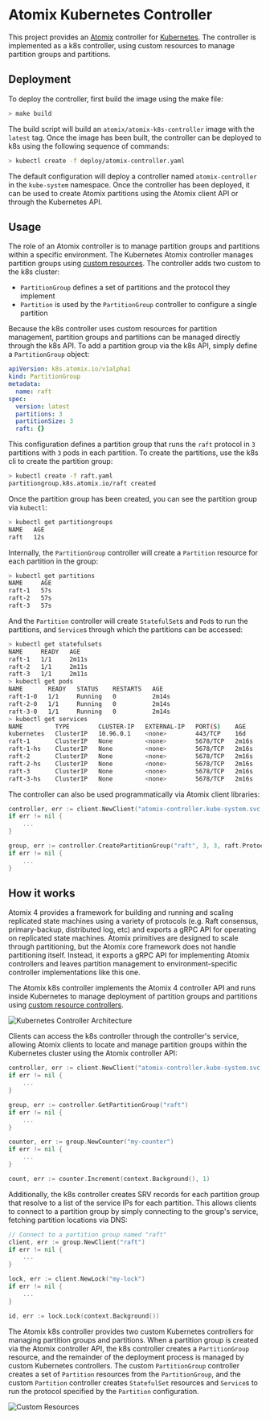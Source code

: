 # Atomix Kubernetes Controller

This project provides an [Atomix] controller for [Kubernetes]. The controller is implemented
as a k8s controller, using custom resources to manage partition groups and partitions.

## Deployment

To deploy the controller, first build the image using the make file:

```bash
> make build
```

The build script will build an `atomix/atomix-k8s-controller` image with the `latest`
tag. Once the image has been built, the controller can be deployed to k8s using the
following sequence of commands:

```bash
> kubectl create -f deploy/atomix-controller.yaml
```

The default configuration will deploy a controller named `atomix-controller` in the
`kube-system` namespace. Once the controller has been deployed, it can be used to create
Atomix partitions using the Atomix client API or through the Kubernetes API.

## Usage

The role of an Atomix controller is to manage partition groups and partitions within a
specific environment. The Kubernetes Atomix controller manages partition groups using
[custom resources][custom-resources]. The controller adds two custom to the k8s cluster:
* `PartitionGroup` defines a set of partitions and the protocol they implement
* `Partition` is used by the `PartitionGroup` controller to configure a single partition

Because the k8s controller uses custom resources for partition management, partition groups
and partitions can be managed directly through the k8s API. To add a partition group via the
k8s API, simply define a `PartitionGroup` object:

```yaml
apiVersion: k8s.atomix.io/v1alpha1
kind: PartitionGroup
metadata:
  name: raft
spec:
  version: latest
  partitions: 3
  partitionSize: 3
  raft: {}
```

This configuration defines a partition group that runs the `raft` protocol in `3`
partitions with `3` pods in each partition. To create the partitions, use the k8s cli
to create the partition group:

```bash
> kubectl create -f raft.yaml
partitiongroup.k8s.atomix.io/raft created
```

Once the partition group has been created, you can see the partition group via `kubectl`:

```bash
> kubectl get partitiongroups
NAME   AGE
raft   12s
```

Internally, the `PartitionGroup` controller will create a `Partition` resource for each
partition in the group:

```bash
> kubectl get partitions
NAME     AGE
raft-1   57s
raft-2   57s
raft-3   57s
```

And the `Partition` controller will create `StatefulSet`s and `Pod`s to run the partitions,
and `Service`s through which the partitions can be accessed:

```bash
> kubectl get statefulsets
NAME     READY   AGE
raft-1   1/1     2m11s
raft-2   1/1     2m11s
raft-3   1/1     2m11s
> kubectl get pods
NAME       READY   STATUS    RESTARTS   AGE
raft-1-0   1/1     Running   0          2m14s
raft-2-0   1/1     Running   0          2m14s
raft-3-0   1/1     Running   0          2m14s
> kubectl get services
NAME         TYPE        CLUSTER-IP   EXTERNAL-IP   PORT(S)    AGE
kubernetes   ClusterIP   10.96.0.1    <none>        443/TCP    16d
raft-1       ClusterIP   None         <none>        5678/TCP   2m16s
raft-1-hs    ClusterIP   None         <none>        5678/TCP   2m16s
raft-2       ClusterIP   None         <none>        5678/TCP   2m16s
raft-2-hs    ClusterIP   None         <none>        5678/TCP   2m16s
raft-3       ClusterIP   None         <none>        5678/TCP   2m16s
raft-3-hs    ClusterIP   None         <none>        5678/TCP   2m16s
```

The controller can also be used programmatically via Atomix client libraries:

```go
controller, err := client.NewClient("atomix-controller.kube-system.svc.cluster.local:5679")
if err != nil {
	...
}

group, err := controller.CreatePartitionGroup("raft", 3, 3, raft.Protocol{})
if err != nil {
	...
}
```

## How it works

Atomix 4 provides a framework for building and running and scaling replicated state machines
using a variety of protocols (e.g. Raft consensus, primary-backup, distributed log, etc) and
exports a gRPC API for operating on replicated state machines. Atomix primitives are designed
to scale through partitioning, but the Atomix core framework does not handle partitioning itself.
Instead, it exports a gRPC API for implementing Atomix controllers and leaves partition
management to environment-specific controller implementations like this one.

The Atomix k8s controller implements the Atomix 4 controller API and runs inside Kubernetes to
manage deployment of partition groups and partitions using
[custom resource controllers][custom-resources].

![Kubernetes Controller Architecture](https://i.imgur.com/krk3y00.png)

Clients can access the k8s controller through the controller's service, allowing
Atomix clients to locate and manage partition groups within the Kubernetes cluster
using the Atomix controller API:

```go
controller, err := client.NewClient("atomix-controller.kube-system.svc.cluster.local:5679")
if err != nil {
	...
}

group, err := controller.GetPartitionGroup("raft")
if err != nil {
	...
}

counter, err := group.NewCounter("my-counter")
if err != nil {
	...
}

count, err := counter.Increment(context.Background(), 1)
```

Additionally, the k8s controller creates SRV records for each partition group that resolve
to a list of the service IPs for each partition. This allows clients to connect to a partition
group by simply connecting to the group's service, fetching partition locations via DNS:

```go
// Connect to a partition group named "raft"
client, err := group.NewClient("raft")
if err != nil {
	...
}

lock, err := client.NewLock("my-lock")
if err != nil {
	...
}

id, err := lock.Lock(context.Background())
```

The Atomix k8s controller provides two custom Kubernetes controllers for managing partition
groups and partitions. When a partition group is created via the Atomix controller API,
the k8s controller creates a `PartitionGroup` resource, and the remainder of the deployment
process is managed by custom Kubernetes controllers. The custom `PartitionGroup` controller
creates a set of `Partition` resources from the `PartitionGroup`, and the custom `Partition`
controller creates `StatefulSet` resources and `Service`s to run the protocol specified by
the `Partition` configuration.

![Custom Resources](https://i.imgur.com/mbiTCI6.png)

[Atomix]: https://atomix.io
[Kubernetes]: https://kubernetes.io
[custom-resources]: https://kubernetes.io/docs/concepts/extend-kubernetes/api-extension/custom-resources/
[atomix-go-client]:https://github.com/atomix/atomix-go-client
